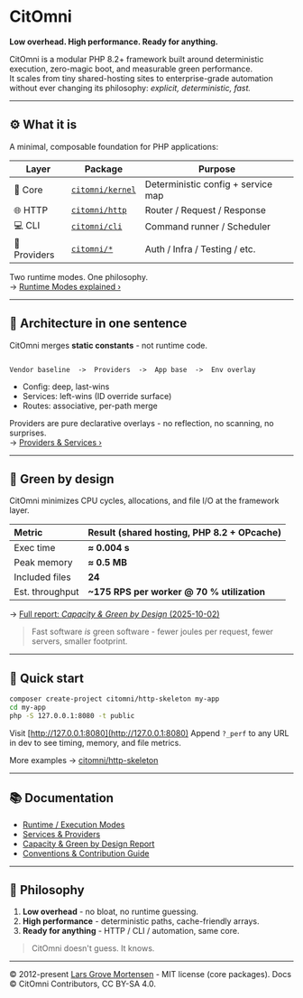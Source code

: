 # CitOmni

**Low overhead. High performance. Ready for anything.**

CitOmni is a modular PHP 8.2+ framework built around deterministic execution, zero-magic boot, and measurable green performance.  
It scales from tiny shared-hosting sites to enterprise-grade automation without ever changing its philosophy: *explicit, deterministic, fast.*

---

## ⚙️ What it is

A minimal, composable foundation for PHP applications:

| Layer | Package | Purpose |
|-------|----------|----------|
| 🧠 Core | [`citomni/kernel`](https://github.com/citomni/kernel) | Deterministic config + service map |
| 🌐 HTTP | [`citomni/http`](https://github.com/citomni/http) | Router / Request / Response |
| 💻 CLI | [`citomni/cli`](https://github.com/citomni/cli) | Command runner / Scheduler |
| 🧩 Providers | [`citomni/*`](https://github.com/orgs/citomni/repositories) | Auth / Infra / Testing / etc. |

Two runtime modes. One philosophy.  
-> [Runtime Modes explained ›](https://github.com/citomni/docs/blob/main/concepts/runtime-modes.md)

---

## 🧩 Architecture in one sentence

CitOmni merges **static constants** - not runtime code.

```

Vendor baseline  ->  Providers  ->  App base  ->  Env overlay

````

* Config: deep, last-wins  
* Services: left-wins (ID override surface)  
* Routes: associative, per-path merge  

Providers are pure declarative overlays - no reflection, no scanning, no surprises.  
-> [Providers & Services ›](https://github.com/citomni/docs/blob/main/concepts/services-and-providers.md)

---

## 💚 Green by design

CitOmni minimizes CPU cycles, allocations, and file I/O at the framework layer.

| Metric | Result (shared hosting, PHP 8.2 + OPcache) |
|:--|:--|
| Exec time | **≈ 0.004 s** |
| Peak memory | **≈ 0.5 MB** |
| Included files | **24** |
| Est. throughput | **~175 RPS per worker @ 70 % utilization** |

-> [Full report: *Capacity & Green by Design* (2025-10-02)](https://github.com/citomni/docs/blob/main/reports/2025-10-02-capacity-and-green-by-design.md)

> Fast software *is* green software - fewer joules per request, fewer servers, smaller footprint.

---

## 🚀 Quick start

```bash
composer create-project citomni/http-skeleton my-app
cd my-app
php -S 127.0.0.1:8080 -t public
````

Visit [http://127.0.0.1:8080](http://127.0.0.1:8080)
Append `?_perf` to any URL in dev to see timing, memory, and file metrics.

More examples -> [citomni/http-skeleton](https://github.com/citomni/http-skeleton)

---

## 📚 Documentation

* [Runtime / Execution Modes](https://github.com/citomni/docs/blob/main/concepts/runtime-modes.md)
* [Services & Providers](https://github.com/citomni/docs/blob/main/concepts/services-and-providers.md)
* [Capacity & Green by Design Report](https://github.com/citomni/docs/blob/main/reports/2025-10-02-capacity-and-green-by-design.md)
* [Conventions & Contribution Guide](https://github.com/citomni/docs/blob/main/contribute/CONVENTIONS.md)

---

## 🧠 Philosophy

1. **Low overhead** - no bloat, no runtime guessing.
2. **High performance** - deterministic paths, cache-friendly arrays.
3. **Ready for anything** - HTTP / CLI / automation, same core.

> CitOmni doesn't guess. It knows.

---

© 2012-present [Lars Grove Mortensen](https://github.com/LarsGMortensen) - MIT license (core packages).
Docs © CitOmni Contributors, CC BY-SA 4.0.
